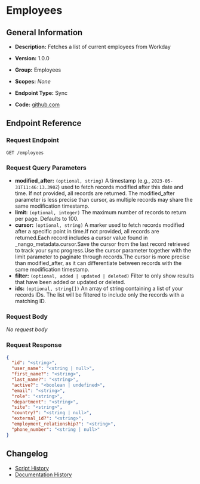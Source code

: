 <!-- BEGIN GENERATED CONTENT -->
# Employees

## General Information

- **Description:** Fetches a list of current employees from Workday

- **Version:** 1.0.0
- **Group:** Employees
- **Scopes:** _None_
- **Endpoint Type:** Sync
- **Code:** [github.com](https://github.com/NangoHQ/integration-templates/tree/main/integrations/workday/syncs/employees.ts)


## Endpoint Reference

### Request Endpoint

`GET /employees`

### Request Query Parameters

- **modified_after:** `(optional, string)` A timestamp (e.g., `2023-05-31T11:46:13.390Z`) used to fetch records modified after this date and time. If not provided, all records are returned. The modified_after parameter is less precise than cursor, as multiple records may share the same modification timestamp.
- **limit:** `(optional, integer)` The maximum number of records to return per page. Defaults to 100.
- **cursor:** `(optional, string)` A marker used to fetch records modified after a specific point in time.If not provided, all records are returned.Each record includes a cursor value found in _nango_metadata.cursor.Save the cursor from the last record retrieved to track your sync progress.Use the cursor parameter together with the limit parameter to paginate through records.The cursor is more precise than modified_after, as it can differentiate between records with the same modification timestamp.
- **filter:** `(optional, added | updated | deleted)` Filter to only show results that have been added or updated or deleted.
- **ids:** `(optional, string[])` An array of string containing a list of your records IDs. The list will be filtered to include only the records with a matching ID.

### Request Body

_No request body_

### Request Response

```json
{
  "id": "<string>",
  "user_name": "<string | null>",
  "first_name?": "<string>",
  "last_name?": "<string>",
  "active?": "<boolean | undefined>",
  "email": "<string>",
  "role": "<string>",
  "department": "<string>",
  "site": "<string>",
  "country?": "<string | null>",
  "external_id?": "<string>",
  "employment_relationship?": "<string>",
  "phone_number": "<string | null>"
}
```

## Changelog

- [Script History](https://github.com/NangoHQ/integration-templates/commits/main/integrations/workday/syncs/employees.ts)
- [Documentation History](https://github.com/NangoHQ/integration-templates/commits/main/integrations/workday/syncs/employees.md)

<!-- END  GENERATED CONTENT -->

